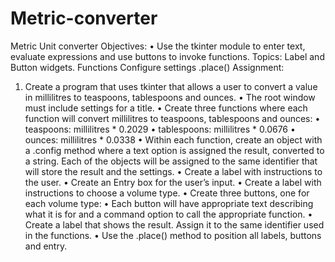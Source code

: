# Metric-converter
Metric Unit converter
Objectives: 
 • Use the tkinter module to enter text, evaluate expressions and use buttons to invoke functions. 
Topics:
Label and Button widgets. 
Functions Configure settings .place() 
Assignment: 
1. Create a program that uses tkinter that allows a user to convert a value in millilitres to teaspoons, tablespoons and ounces. 
• The root window must include settings for a title.
• Create three functions where each function will convert millilitres to teaspoons, tablespoons and ounces:
• teaspoons: millilitres * 0.2029
• tablespoons: millilitres * 0.0676
• ounces: millilitres * 0.0338
• Within each function, create an object with a .config method where a text option is assigned the result, converted to a string. Each of the objects will be assigned to the same identifier that will store the result and the settings.
• Create a label with instructions to the user.
• Create an Entry box for the user’s input.
• Create a label with instructions to choose a volume type.
• Create three buttons, one for each volume type:
• Each button will have appropriate text describing what it is for and a command option to call the appropriate function.
• Create a label that shows the result. Assign it to the same identifier used in the functions.
• Use the .place() method to position all labels, buttons and entry. 
